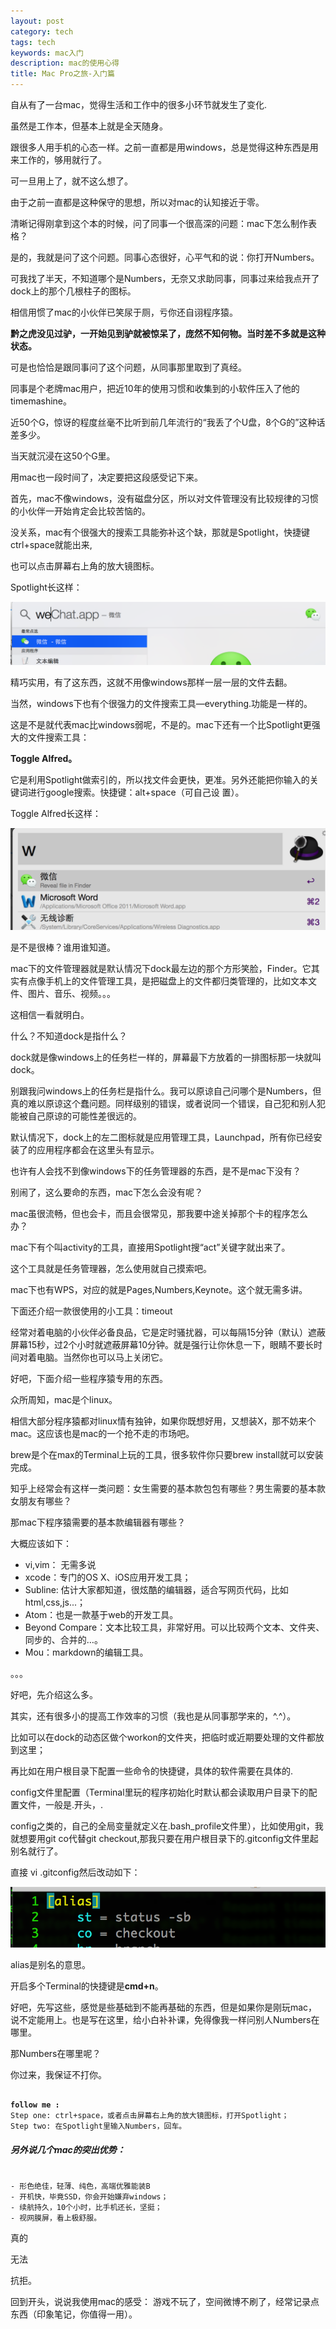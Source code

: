 ```yaml
---
layout: post
category: tech
tags: tech
keywords: mac入门
description: mac的使用心得
title: Mac Pro之旅-入门篇
---
```

自从有了一台mac，觉得生活和工作中的很多小环节就发生了变化.

虽然是工作本，但基本上就是全天随身。

跟很多人用手机的心态一样。之前一直都是用windows，总是觉得这种东西是用来工作的，够用就行了。

可一旦用上了，就不这么想了。

由于之前一直都是这种保守的思想，所以对mac的认知接近于零。

清晰记得刚拿到这个本的时候，问了同事一个很高深的问题：mac下怎么制作表格？

是的，我就是问了这个问题。同事心态很好，心平气和的说：你打开Numbers。

可我找了半天，不知道哪个是Numbers，无奈又求助同事，同事过来给我点开了dock上的那个几根柱子的图标。

相信用惯了mac的小伙伴已笑尿于厕，亏你还自诩程序猿。

<b>黔之虎没见过驴，一开始见到驴就被惊呆了，庞然不知何物。当时差不多就是这种状态。 </b>

可是也恰恰是跟同事问了这个问题，从同事那里取到了真经。

同事是个老牌mac用户，把近10年的使用习惯和收集到的小软件压入了他的timemashine。

近50个G，惊讶的程度丝毫不比听到前几年流行的“我丢了个U盘，8个G的”这种话差多少。

当天就沉浸在这50个G里。

用mac也一段时间了，决定要把这段感受记下来。

首先，mac不像windows，没有磁盘分区，所以对文件管理没有比较规律的习惯的小伙伴一开始肯定会比较苦恼的。

没关系，mac有个很强大的搜索工具能弥补这个缺，那就是Spotlight，快捷键ctrl+space就能出来,

也可以点击屏幕右上角的放大镜图标。

Spotlight长这样：

![image](/images/spotlight.png)

精巧实用，有了这东西，这就不用像windows那样一层一层的文件去翻。

当然，windows下也有个很强力的文件搜索工具—everything.功能是一样的。

这是不是就代表mac比windows弱呢，不是的。mac下还有一个比Spotlight更强大的文件搜索工具：

<b>Toggle Alfred。</b>

它是利用Spotlight做索引的，所以找文件会更快，更准。另外还能把你输入的关键词进行google搜索。快捷键：alt+space（可自己设
置）。

Toggle Alfred长这样：

![image](/images/alfred.png)

是不是很棒？谁用谁知道。

mac下的文件管理器就是默认情况下dock最左边的那个方形笑脸，Finder。它其实有点像手机上的文件管理工具，是把磁盘上的文件都归类管理的，比如文本文件、图片、音乐、视频。。。

这相信一看就明白。

什么？不知道dock是指什么？

dock就是像windows上的任务栏一样的，屏幕最下方放着的一排图标那一块就叫dock。

别跟我问windows上的任务栏是指什么。我可以原谅自己问哪个是Numbers，但真的难以原谅这个蠢问题。同样级别的错误，或者说同一个错误，自己犯和别人犯能被自己原谅的可能性差很远的。

默认情况下，dock上的左二图标就是应用管理工具，Launchpad，所有你已经安装了的应用程序都会在这里头有显示。

也许有人会找不到像windows下的任务管理器的东西，是不是mac下没有？

别闹了，这么要命的东西，mac下怎么会没有呢？

mac虽很流畅，但也会卡，而且会很常见，那我要中途关掉那个卡的程序怎么办？

mac下有个叫activity的工具，直接用Spotlight搜“act”关键字就出来了。

这个工具就是任务管理器，怎么使用就自己摸索吧。

mac下也有WPS，对应的就是Pages,Numbers,Keynote。这个就无需多讲。

下面还介绍一款很使用的小工具：timeout

经常对着电脑的小伙伴必备良品，它是定时骚扰器，可以每隔15分钟（默认）遮蔽屏幕15秒，过2个小时就遮蔽屏幕10分钟。就是强行让你休息一下，眼睛不要长时间对着电脑。当然你也可以马上关闭它。

好吧，下面介绍一些程序猿专用的东西。

众所周知，mac是个linux。

相信大部分程序猿都对linux情有独钟，如果你既想好用，又想装X，那不妨来个mac。这应该也是mac的一个抢不走的市场吧。

brew是个在max的Terminal上玩的工具，很多软件你只要brew install就可以安装完成。

知乎上经常会有这样一类问题：女生需要的基本款包包有哪些？男生需要的基本款女朋友有哪些？

那mac下程序猿需要的基本款编辑器有哪些？ 

大概应该如下：

* vi,vim： 无需多说
* xcode：专门的OS X、iOS应用开发工具；
* Subline: 估计大家都知道，很炫酷的编辑器，适合写网页代码，比如html,css,js...；
* Atom：也是一款基于web的开发工具。
* Beyond Compare：文本比较工具，非常好用。可以比较两个文本、文件夹、同步的、合并的…。
* Mou：markdown的编辑工具。

。。。 

好吧，先介绍这么多。

其实，还有很多小的提高工作效率的习惯（我也是从同事那学来的，^.^）。

比如可以在dock的动态区做个workon的文件夹，把临时或近期要处理的文件都放到这里；

再比如在用户根目录下配置一些命令的快捷键，具体的软件需要在具体的.

config文件里配置（Terminal里玩的程序初始化时默认都会读取用户目录下的配置文件，一般是.开头，.

config之类的，自己的全局变量就定义在.bash_profile文件里），比如使用git，我就想要用git co代替git checkout,那我只要在用户根目录下的.gitconfig文件里起别名就行了。

直接 vi .gitconfig然后改动如下：

![image](/images/terminal.png)

alias是别名的意思。

开启多个Terminal的快捷键是<b>cmd+n</b>。

好吧，先写这些，感觉是些基础到不能再基础的东西，但是如果你是刚玩mac，说不定能用上。也是写在这里，给小白补补课，免得像我一样问别人Numbers在哪里。

那Numbers在哪里呢？

你过来，我保证不打你。 

<pre><code>
<b>follow me :</b>
Step one: ctrl+space，或者点击屏幕右上角的放大镜图标，打开Spotlight；
Step two: 在Spotlight里输入Numbers，回车。
</code></pre>

##### 另外说几个mac的突出优势：

<pre><code>
- 形色绝佳，轻薄、纯色，高端优雅能装B
- 开机快，毕竟SSD，你会开始嫌弃windows；
- 续航持久，10个小时，比手机还长，坚挺；
- 视网膜屏，看上极舒服。
</code></pre>

真的

无法

抗拒。

回到开头，说说我使用mac的感受：
游戏不玩了，空间微博不刷了，经常记录点东西（印象笔记，你值得一用）。
